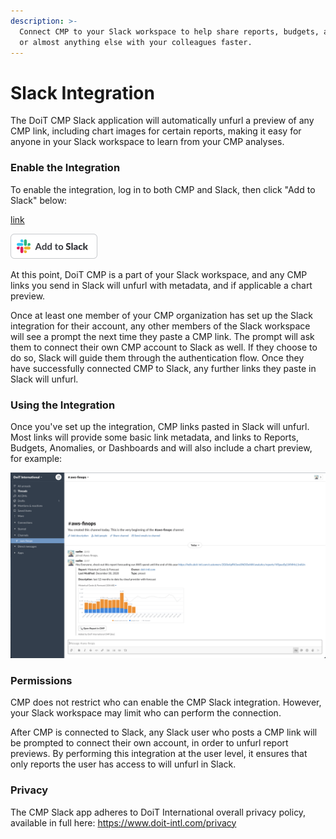 ```yaml
---
description: >-
  Connect CMP to your Slack workspace to help share reports, budgets, anomalies
  or almost anything else with your colleagues faster.
---
```


# Slack Integration

The DoiT CMP Slack application will automatically unfurl a preview of any CMP link, including chart images for certain reports, making it easy for anyone in your Slack workspace to learn from your CMP analyses.

### Enable the Integration

To enable the integration, log in to both CMP and Slack, then click "Add to Slack" below:

[link](https://slack.com/oauth/v2/authorize?client_id=95544667184.517333928260&scope=commands,links:read,links:write,users.profile:read,users:read,users:read.email&user_scope=links:read,links:write,users.profile:read)

![](../.gitbook/assets/add_to_slack.png)

At this point, DoiT CMP is a part of your Slack workspace, and any CMP links you send in Slack will unfurl with metadata, and if applicable a chart preview.

Once at least one member of your CMP organization has set up the Slack integration for their account, any other members of the Slack workspace will see a prompt the next time they paste a CMP link. The prompt will ask them to connect their own CMP account to Slack as well. If they choose to do so, Slack will guide them through the authentication flow. Once they have successfully connected CMP to Slack, any further links they paste in Slack will unfurl.

### Using the Integration

Once you've set up the integration, CMP links pasted in Slack will unfurl. Most links will provide some basic link metadata, and links to Reports, Budgets, Anomalies, or Dashboards and will also include a chart preview, for example:

![](../.gitbook/assets/image%20%2876%29.png)

### Permissions

CMP does not restrict who can enable the CMP Slack integration. However, your Slack workspace may limit who can perform the connection.

After CMP is connected to Slack, any Slack user who posts a CMP link will be prompted to connect their own account, in order to unfurl report previews. By performing this integration at the user level, it ensures that only reports the user has access to will unfurl in Slack.

### Privacy

The CMP Slack app adheres to DoiT International overall privacy policy, available in full here: https://www.doit-intl.com/privacy

